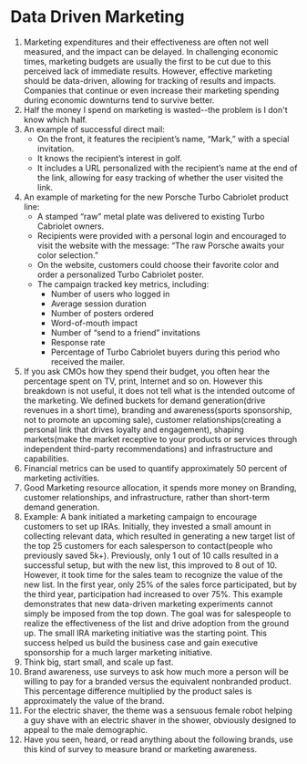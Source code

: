 # Data Driven Marketing

1. Marketing expenditures and their effectiveness are often not well measured, and the impact can be delayed. In challenging economic times, marketing budgets are usually the first to be cut due to this perceived lack of immediate results. However, effective marketing should be data-driven, allowing for tracking of results and impacts. Companies that continue or even increase their marketing spending during economic downturns tend to survive better.
2. Half the money I spend on marketing is wasted--the problem is I don't know which half.
3. An example of successful direct mail:
   - On the front, it features the recipient’s name, “Mark,” with a special invitation.
   - It knows the recipient’s interest in golf.
   - It includes a URL personalized with the recipient’s name at the end of the link, allowing for easy tracking of whether the user visited the link.
4. An example of marketing for the new Porsche Turbo Cabriolet product line:
	- A stamped “raw” metal plate was delivered to existing Turbo Cabriolet owners.
	- Recipients were provided with a personal login and encouraged to visit the website with the message: “The raw Porsche awaits your color selection.”
	- On the website, customers could choose their favorite color and order a personalized Turbo Cabriolet poster.
	- The campaign tracked key metrics, including:
		- Number of users who logged in
		- Average session duration
		- Number of posters ordered
		- Word-of-mouth impact
		- Number of “send to a friend” invitations
		- Response rate
		- Percentage of Turbo Cabriolet buyers during this period who received the mailer.
5. If you ask CMOs how they spend their budget, you often hear the percentage spent on TV, print, Internet and so on. However this breakdown is not useful, it does not tell what is the intended outcome of the marketing. We defined buckets for demand generation(drive revenues in a short time), branding and awareness(sports sponsorship, not to promote an upcoming sale), customer relationships(creating a personal link that drives loyalty and engagement), shaping markets(make the market receptive to your products or services through independent third-party recommendations) and infrastructure and capabilities.
6. Financial metrics can be used to quantify approximately 50 percent of marketing activities.
7. Good Marketing resource allocation, it spends more money on Branding, customer relationships, and infrastructure, rather than short-term demand generation.
8. Example: A bank initiated a marketing campaign to encourage customers to set up IRAs. Initially, they invested a small amount in collecting relevant data, which resulted in generating a new target list of the top 25 customers for each salesperson to contact(people who previously saved 5k+). Previously, only 1 out of 10 calls resulted in a successful setup, but with the new list, this improved to 8 out of 10. However, it took time for the sales team to recognize the value of the new list. In the first year, only 25% of the sales force participated, but by the third year, participation had increased to over 75%. This example demonstrates that new data-driven marketing experiments cannot simply be imposed from the top down. The goal was for salespeople to realize the effectiveness of the list and drive adoption from the ground up. The small IRA marketing initiative was the starting point. This success helped us build the business case and gain executive sponsorship for a much larger marketing initiative.
9. Think big, start small, and scale up fast.
10. Brand awareness, use surveys to ask how much more a person will be willing to pay for a branded versus the equivalent nonbranded product. This percentage difference multiplied by the product sales is approximately the value of the brand.
11. For the electric shaver, the theme was a sensuous female robot helping a guy shave with an electric shaver in the shower, obviously designed to appeal to the male demographic.
12. Have you seen, heard, or read anything about the following brands, use this kind of survey to measure brand or marketing awareness. 
